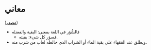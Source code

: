 
# معاني

([مصدر](https://www.islamweb.net/ar/fatwa/21352/%D9%85%D8%B9%D9%86%D9%89-%D8%A7%D9%84%D8%B3%D8%A4%D8%B1-%D9%84%D8%BA%D8%A9-%D9%88%D8%B4%D8%B1%D8%B9%D8%A7%D9%8B))

* فالسُّؤر في اللغة بمعنى: البقية والفضله
	* فسؤر كل شيء: بقيته.
* ويطلق عند الفقهاء على بقية الماء أو الشراب الذي خالطه لعاب من شرب منه.